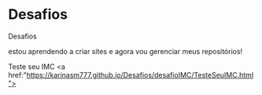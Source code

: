 # Desafios
 Desafios

estou aprendendo a criar sites e agora vou gerenciar meus repositórios!

Teste seu IMC
<a href:"https://karinasm777.github.io/Desafios/desafioIMC/TesteSeuIMC.html">
